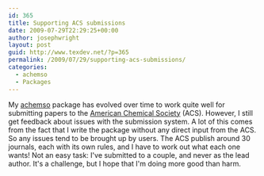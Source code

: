 ```yaml
---
id: 365
title: Supporting ACS submissions
date: 2009-07-29T22:29:25+00:00
author: josephwright
layout: post
guid: http://www.texdev.net/?p=365
permalink: /2009/07/29/supporting-acs-submissions/
categories:
  - achemso
  - Packages
---
```

My [achemso](https://ctan.org/pkg/achemso) package has evolved over time to work quite well for submitting papers to the [American Chemical Society](http://www.acs.org) (ACS). However, I still get feedback about issues with the submission system. A lot of this comes from the fact that I write the package without any direct input from the ACS. So any issues tend to be brought up by users. The ACS publish around 30 journals, each with its own rules, and I have to work out what each one wants! Not an easy task: I've submitted to a couple, and never as the lead author. It's a challenge, but I hope that I'm doing more good than harm.
